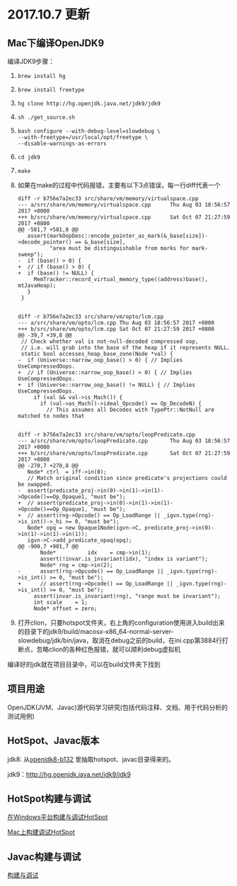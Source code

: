 # 2017.10.7 更新

## Mac下编译OpenJDK9

编译JDK9步骤：

1. ```shell
   brew install hg
   ```

2. ```shell
   brew install freetype
   ```

3. ```shell
   hg clone http://hg.openjdk.java.net/jdk9/jdk9
   ```

4. ```shell
   sh ./get_source.sh
   ```

5. ```shell
   bash configure --with-debug-level=slowdebug \
   --with-freetype=/usr/local/opt/freetype \
   --disable-warnings-as-errors
   ```

6. ```shell
   cd jdk9
   ```

7. ```shell
   make
   ```

8. 如果在make的过程中代码报错，主要有以下3点错误，每一行diff代表一个

   ```shell
   diff -r b756e7a2ec33 src/share/vm/memory/virtualspace.cpp
   --- a/src/share/vm/memory/virtualspace.cpp      Thu Aug 03 18:56:57 2017 +0000
   +++ b/src/share/vm/memory/virtualspace.cpp      Sat Oct 07 21:27:59 2017 +0800
   @@ -581,7 +581,8 @@
      assert(markOopDesc::encode_pointer_as_mark(&_base[size])->decode_pointer() == &_base[size],
             "area must be distinguishable from marks for mark-sweep");
   -  if (base() > 0) {
   +  // if (base() > 0) {
   +  if (base() != NULL) {
        MemTracker::record_virtual_memory_type((address)base(), mtJavaHeap);
      }
    }
    

   diff -r b756e7a2ec33 src/share/vm/opto/lcm.cpp
   --- a/src/share/vm/opto/lcm.cpp Thu Aug 03 18:56:57 2017 +0000
   +++ b/src/share/vm/opto/lcm.cpp Sat Oct 07 21:27:59 2017 +0800
   @@ -39,7 +39,8 @@
    // Check whether val is not-null-decoded compressed oop,
    // i.e. will grab into the base of the heap if it represents NULL.
    static bool accesses_heap_base_zone(Node *val) {
   -  if (Universe::narrow_oop_base() > 0) { // Implies UseCompressedOops.
   +  // if (Universe::narrow_oop_base() > 0) { // Implies UseCompressedOops.
   +  if (Universe::narrow_oop_base() != NULL) { // Implies UseCompressedOops.
        if (val && val->is_Mach()) {
          if (val->as_Mach()->ideal_Opcode() == Op_DecodeN) {
            // This assumes all Decodes with TypePtr::NotNull are matched to nodes that


   diff -r b756e7a2ec33 src/share/vm/opto/loopPredicate.cpp
   --- a/src/share/vm/opto/loopPredicate.cpp       Thu Aug 03 18:56:57 2017 +0000
   +++ b/src/share/vm/opto/loopPredicate.cpp       Sat Oct 07 21:27:59 2017 +0800
   @@ -270,7 +270,8 @@
      Node* ctrl  = iff->in(0);
      // Match original condition since predicate's projections could be swapped.
   -  assert(predicate_proj->in(0)->in(1)->in(1)->Opcode()==Op_Opaque1, "must be");
   +  // assert(predicate_proj->in(0)->in(1)->in(1)->Opcode()==Op_Opaque1, "must be");
   +  // assert(rng->Opcode() == Op_LoadRange || _igvn.type(rng)->is_int()->_hi >= 0, "must be");
      Node* opq = new Opaque1Node(igvn->C, predicate_proj->in(0)->in(1)->in(1)->in(1));
      igvn->C->add_predicate_opaq(opq);
   @@ -900,7 +901,7 @@
          Node*          idx    = cmp->in(1);
          assert(!invar.is_invariant(idx), "index is variant");
          Node* rng = cmp->in(2);
   -      assert(rng->Opcode() == Op_LoadRange || _igvn.type(rng)->is_int() >= 0, "must be");
   +      // assert(rng->Opcode() == Op_LoadRange || _igvn.type(rng)->is_int() >= 0, "must be");
        assert(invar.is_invariant(rng), "range must be invariant");
        int scale    = 1;
        Node* offset = zero;
   ```

9. 打开clion，只要hotspot文件夹，右上角的configuration使用进入build出来的目录下的jdk9/build/macosx-x86_64-normal-server-slowdebug/jdk/bin/java，取消在debug之前的build，在ini.cpp第3884行打断点，忽略clion的各种红色报错，就可以顺利debug虚拟机

编译好的jdk就在项目目录中，可以在build文件夹下找到





## 项目用途

OpenJDK(JVM、Javac)源代码学习研究(包括代码注释、文档、用于代码分析的测试用例) 


## HotSpot、Javac版本

jdk8: 从[openjdk8-b132](http://hg.openjdk.java.net/jdk8/jdk8/tags)
里抽取hotspot、javac目录得来的。

jdk9：http://hg.openjdk.java.net/jdk9/jdk9


## HotSpot构建与调试

[在Windows平台构建与调试HotSpot](https://github.com/codefollower/OpenJDK-Research/blob/master/hotspot/my-docs/%E5%9C%A8Windows%E5%B9%B3%E5%8F%B0%E6%9E%84%E5%BB%BA%E4%B8%8E%E8%B0%83%E8%AF%95HotSpot.md)

[Mac上构建调试HotSpot](https://segmentfault.com/a/1190000005082098)

## Javac构建与调试

[构建与调试](https://github.com/codefollower/OpenJDK-Research/blob/master/javac/my-docs/%E6%9E%84%E5%BB%BA%E4%B8%8E%E8%B0%83%E8%AF%95.md)

